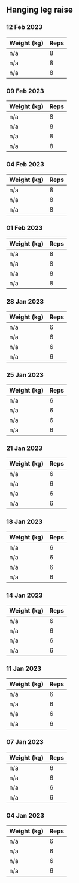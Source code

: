 ## Hanging leg raise

### 12 Feb 2023

| Weight (kg) | Reps |
| ----------- | ---- |
| n/a | 8 |
| n/a | 8 |
| n/a | 8 |

### 09 Feb 2023

| Weight (kg) | Reps |
| ----------- | ---- |
| n/a | 8 |
| n/a | 8 |
| n/a | 8 |
| n/a | 8 |

### 04 Feb 2023

| Weight (kg) | Reps |
| ----------- | ---- |
| n/a | 8 |
| n/a | 8 |
| n/a | 8 |

### 01 Feb 2023

| Weight (kg) | Reps |
| ----------- | ---- |
| n/a | 8 |
| n/a | 8 |
| n/a | 8 |
| n/a | 8 |

### 28 Jan 2023

| Weight (kg) | Reps |
| ----------- | ---- |
| n/a | 6 |
| n/a | 6 |
| n/a | 6 |
| n/a | 6 |

### 25 Jan 2023

| Weight (kg) | Reps |
| ----------- | ---- |
| n/a | 6 |
| n/a | 6 |
| n/a | 6 |
| n/a | 6 |

### 21 Jan 2023

| Weight (kg) | Reps |
| ----------- | ---- |
| n/a | 6 |
| n/a | 6 |
| n/a | 6 |
| n/a | 6 |

### 18 Jan 2023

| Weight (kg) | Reps |
| ----------- | ---- |
| n/a | 6 |
| n/a | 6 |
| n/a | 6 |
| n/a | 6 |

### 14 Jan 2023

| Weight (kg) | Reps |
| ----------- | ---- |
| n/a | 6 |
| n/a | 6 |
| n/a | 6 |
| n/a | 6 |

### 11 Jan 2023

| Weight (kg) | Reps |
| ----------- | ---- |
| n/a | 6 |
| n/a | 6 |
| n/a | 6 |
| n/a | 6 |

### 07 Jan 2023

| Weight (kg) | Reps |
| ----------- | ---- |
| n/a | 6 |
| n/a | 6 |
| n/a | 6 |
| n/a | 6 |

### 04 Jan 2023

| Weight (kg) | Reps |
| ----------- | ---- |
| n/a | 6 |
| n/a | 6 |
| n/a | 6 |
| n/a | 6 |